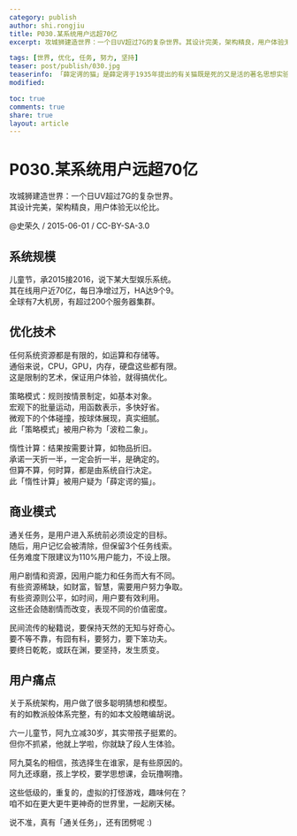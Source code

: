 ```yaml
---
category: publish
author: shi.rongjiu
title: P030.某系统用户远超70亿
excerpt: 攻城狮建造世界：一个日UV超过7G的复杂世界。其设计完美，架构精良，用户体验无以伦比。

tags: [世界, 优化, 任务, 努力, 坚持]
teaser: post/publish/030.jpg
teaserinfo: 「薛定谔的猫」是薛定谔于1935年提出的有关猫既是死的又是活的著名思想实验。
modified:

toc: true
comments: true
share: true
layout: article
---
```


# P030.某系统用户远超70亿

攻城狮建造世界：一个日UV超过7G的复杂世界。  
其设计完美，架构精良，用户体验无以伦比。

@史荣久 / 2015-06-01 / CC-BY-SA-3.0  

## 系统规模

儿童节，承2015接2016，说下某大型娱乐系统。  
其在线用户近70亿，每日净增过万，HA达9个9。  
全球有7大机房，有超过200个服务器集群。

## 优化技术

任何系统资源都是有限的，如运算和存储等。  
通俗来说，CPU，GPU，内存，硬盘这些都有限。  
这是限制的艺术，保证用户体验，就得搞优化。  

策略模式：规则按情景制定，如基本对象。  
宏观下的批量运动，用函数表示，多快好省。  
微观下的个体碰撞，按球体展现，真实细腻。  
此「策略模式」被用户称为「波粒二象」。

惰性计算：结果按需要计算，如物品折旧。  
承诺一天折一半，一定会折一半，是确定的。  
但算不算，何时算，都是由系统自行决定。  
此「惰性计算」被用户疑为「薛定谔的猫」。

## 商业模式

通关任务，是用户进入系统前必须设定的目标。  
随后，用户记忆会被清除，但保留3个任务线索。  
任务难度下限建议为110%用户能力，不设上限。

用户剧情和资源，因用户能力和任务而大有不同。  
有些资源稀缺，如财富，智慧，需要用户努力争取。  
有些资源则公平，如时间，用户要有效利用。  
这些还会随剧情而改变，表现不同的价值密度。  

民间流传的秘籍说，要保持天然的无知与好奇心。  
要不等不靠，有囧有料，要努力，要下笨功夫。  
要终日乾乾，或跃在渊，要坚持，发生质变。  

## 用户痛点

关于系统架构，用户做了很多聪明猜想和模型。  
有的如教派般体系完整，有的如本文般瞎编胡说。

六一儿童节，阿九立减30岁，其实带孩子挺累的。  
但你不抓紧，他就上学啦，你就缺了段人生体验。

阿九莫名的相信，孩选择生在谁家，是有些原因的。  
阿九还琢磨，孩上学校，要学思想课，会玩撸啊撸。

这些低级的，重复的，虚拟的打怪游戏，趣味何在？  
咱不如在更大更牛更神奇的世界里，一起刷天梯。

说不准，真有「通关任务」，还有团劈呢 :)
